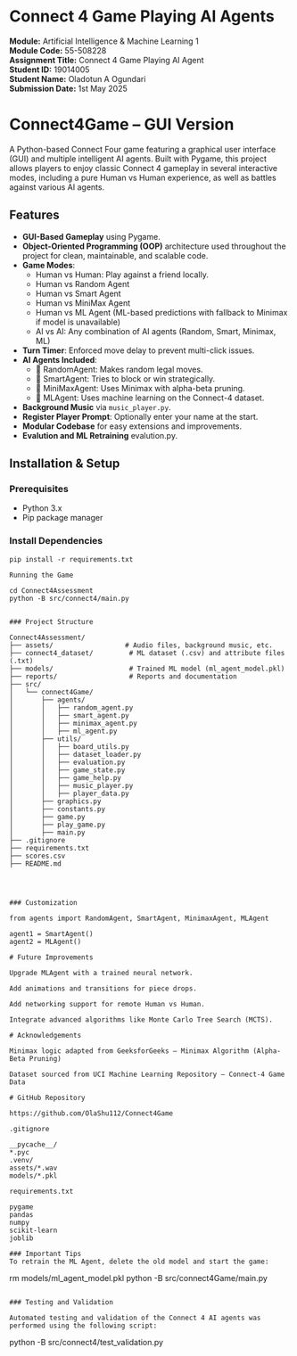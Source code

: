 # Connect 4 Game Playing AI Agents

**Module:** Artificial Intelligence & Machine Learning 1  
**Module Code:** 55-508228  
**Assignment Title:** Connect 4 Game Playing AI Agent  
**Student ID:** 19014005  
**Student Name:** Oladotun A Ogundari  
**Submission Date:** 1st May 2025


# Connect4Game – GUI Version

A Python-based Connect Four game featuring a graphical user interface (GUI) and multiple intelligent AI agents. Built with Pygame, this project allows players to enjoy classic Connect 4 gameplay in several interactive modes, including a pure Human vs Human experience, as well as battles against various AI agents.

## Features

- **GUI-Based Gameplay** using Pygame.
- **Object-Oriented Programming (OOP)** architecture used throughout the project for     clean, maintainable, and scalable code.
- **Game Modes**:
  - Human vs Human: Play against a friend locally.
  - Human vs Random Agent
  - Human vs Smart Agent
  - Human vs MiniMax Agent
  - Human vs ML Agent (ML-based predictions with fallback to Minimax if model is unavailable)
  - AI vs AI: Any combination of AI agents (Random, Smart, Minimax, ML)
- **Turn Timer**: Enforced move delay to prevent multi-click issues.
- **AI Agents Included**:
  - 🔹 RandomAgent: Makes random legal moves.
  - 🔹 SmartAgent: Tries to block or win strategically.
  - 🔹 MiniMaxAgent: Uses Minimax with alpha-beta pruning.
  - 🔹 MLAgent: Uses machine learning on the Connect-4 dataset.
- **Background Music** via `music_player.py`.
- **Register Player Prompt**: Optionally enter your name at the start.
- **Modular Codebase** for easy extensions and improvements.
- **Evalution and ML Retraining** evalution.py.

## Installation & Setup

### Prerequisites

- Python 3.x  
- Pip package manager

### Install Dependencies

```
pip install -r requirements.txt

Running the Game

cd Connect4Assessment
python -B src/connect4/main.py


### Project Structure

Connect4Assessment/
├── assets/                  # Audio files, background music, etc.
├── connect4_dataset/         # ML dataset (.csv) and attribute files (.txt)
├── models/                   # Trained ML model (ml_agent_model.pkl)
├── reports/                  # Reports and documentation
├── src/
│   └── connect4Game/
│       ├── agents/
│       │   ├── random_agent.py
│       │   ├── smart_agent.py
│       │   ├── minimax_agent.py
│       │   ├── ml_agent.py
│       ├── utils/
│       │   ├── board_utils.py
│       │   ├── dataset_loader.py
│       │   ├── evaluation.py
│       │   ├── game_state.py
│       │   ├── game_help.py
│       │   ├── music_player.py
│       │   ├── player_data.py
│       ├── graphics.py
│       ├── constants.py
│       ├── game.py
│       ├── play_game.py
│       ├── main.py
├── .gitignore
├── requirements.txt
├── scores.csv
├── README.md




### Customization

from agents import RandomAgent, SmartAgent, MinimaxAgent, MLAgent

agent1 = SmartAgent()
agent2 = MLAgent()

# Future Improvements

Upgrade MLAgent with a trained neural network.

Add animations and transitions for piece drops.

Add networking support for remote Human vs Human.

Integrate advanced algorithms like Monte Carlo Tree Search (MCTS).

# Acknowledgements

Minimax logic adapted from GeeksforGeeks – Minimax Algorithm (Alpha-Beta Pruning)

Dataset sourced from UCI Machine Learning Repository – Connect-4 Game Data

# GitHub Repository

https://github.com/OlaShu112/Connect4Game

.gitignore

__pycache__/
*.pyc
.venv/
assets/*.wav
models/*.pkl

requirements.txt

pygame
pandas
numpy
scikit-learn
joblib

### Important Tips
To retrain the ML Agent, delete the old model and start the game:

```
rm models/ml_agent_model.pkl
python -B src/connect4Game/main.py
```

### Testing and Validation

Automated testing and validation of the Connect 4 AI agents was performed using the following script:

```
python -B src/connect4/test_validation.py